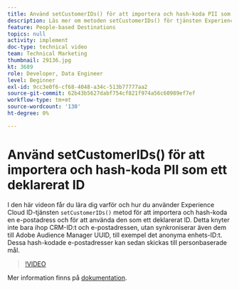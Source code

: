 ```yaml
---
title: Använd setCustomerIDs() för att importera och hash-koda PII som ett deklarerat ID
description: Läs mer om metoden setCustomerIDs() för tjänsten Experience Cloud ID när du ska importera och hash-koda en e-postadress. Lär dig hur du använder det som ett deklarerat ID.
feature: People-based Destinations
topics: null
activity: implement
doc-type: technical video
team: Technical Marketing
thumbnail: 29136.jpg
kt: 3689
role: Developer, Data Engineer
level: Beginner
exl-id: 9cc3e0f6-cf68-4048-a34c-513b77777aa2
source-git-commit: 62b43b5627dabf754cf821f974a56c60989ef7ef
workflow-type: tm+mt
source-wordcount: '130'
ht-degree: 0%

---
```


# Använd setCustomerIDs() för att importera och hash-koda PII som ett deklarerat ID

I den här videon får du lära dig varför och hur du använder Experience Cloud ID-tjänsten `setCustomerIDs()` metod för att importera och hash-koda en e-postadress och för att använda den som ett deklarerat ID. Detta knyter inte bara ihop CRM-ID:t och e-postadressen, utan synkroniserar även dem till Adobe Audience Manager UUID, till exempel det anonyma enhets-ID:t. Dessa hash-kodade e-postadresser kan sedan skickas till personbaserade mål.

>[!VIDEO](https://video.tv.adobe.com/v/29136/?quality=12)

Mer information finns på [dokumentation](https://experienceleague.adobe.com/docs/id-service/using/reference/hashing-support.html).
